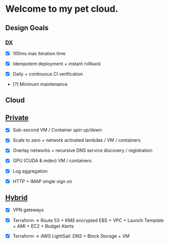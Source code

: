 # Welcome to my pet cloud.

## Design Goals

### [DX](https://github.com/ms-jpq/lab/blob/main/doc/DX.md)

- [x] 100ms max iteration time

- [x] Idempotent deployment + instant rollback

- [x] Daily + continuous CI verification

- [?] Minimum maintenance

## Cloud

## [Private](https://github.com/ms-jpq/lab/blob/main/doc/PRIVATE_CLOUD.md)

- [x] Sub-second VM / Container spin up/down

- [x] Scale to zero + network activated lambdas / VM / containers

- [x] Overlay networks + recursive DNS service discovery / registration

- [x] GPU (CUDA & mdev) VM / containers

- [x] Log aggregation

- [x] HTTP + IMAP single sign on

## [Hybrid](https://github.com/ms-jpq/lab/blob/main/doc/NETWORK.md)

- [x] VPN gateways

- [x] Terraform → Route 53 + KMS encrypted EBS + VPC + Launch Template + AMI + EC2 + Budget Alerts

- [x] Terraform → AWS LightSail: DNS + Block Storage + VM
